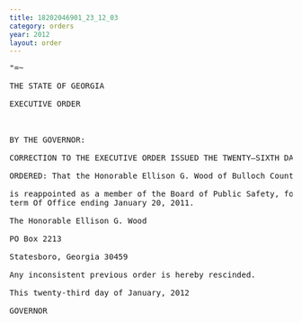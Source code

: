 ```yaml
---
title: 18202046901_23_12_03
category: orders
year: 2012
layout: order
---
```


<pre>"=~  

THE STATE OF GEORGIA

EXECUTIVE ORDER

 

BY THE GOVERNOR:

CORRECTION TO THE EXECUTIVE ORDER ISSUED THE TWENTY—SIXTH DAY OF MARCH, 2008

ORDERED: That the Honorable Ellison G. Wood of Bulloch County, Georgia,

is reappointed as a member of the Board of Public Safety, for a
term Of Office ending January 20, 2011.

The Honorable Ellison G. Wood

PO Box 2213

Statesboro, Georgia 30459

Any inconsistent previous order is hereby rescinded.

This twenty-third day of January, 2012

GOVERNOR

 

</pre>
